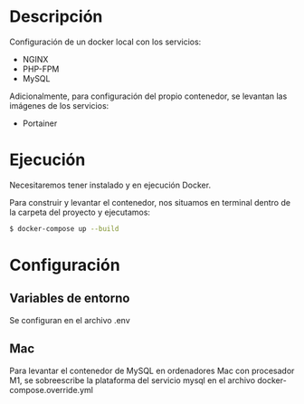 # Descripción

Configuración de un docker local con los servicios:

- NGINX
- PHP-FPM
- MySQL

Adicionalmente, para configuración del propio contenedor, se levantan las imágenes de los servicios:

- Portainer

# Ejecución

Necesitaremos tener instalado y en ejecución Docker.

Para construir y levantar el contenedor, nos situamos en terminal dentro de la carpeta del proyecto y ejecutamos:

```bash
$ docker-compose up --build
```

# Configuración

## Variables de entorno

Se configuran en el archivo .env

## Mac

Para levantar el contenedor de MySQL en ordenadores Mac con procesador M1, se sobreescribe la plataforma del servicio mysql en el archivo docker-compose.override.yml

